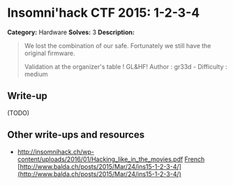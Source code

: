 # Insomni'hack CTF 2015: 1-2-3-4

**Category:** Hardware
**Solves:** 3
**Description:** 

> We lost the combination of our safe.
> Fortunately we still have the original firmware.
> 
> Validation at the organizer's table ! GL&HF!
> Author : gr33d - Difficulty : medium

## Write-up

(TODO)

## Other write-ups and resources

* <http://insomnihack.ch/wp-content/uploads/2016/01/Hacking_like_in_the_movies.pdf>
[French](https://phil242.wordpress.com/2015/03/23/insomnihack-2015-write-up-hardware-1-2-3-4/)
[http://www.balda.ch/posts/2015/Mar/24/ins15-1-2-3-4/](http://www.balda.ch/posts/2015/Mar/24/ins15-1-2-3-4/)